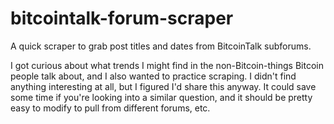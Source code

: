 # bitcointalk-forum-scraper
A quick scraper to grab post titles and dates from BitcoinTalk subforums. 

I got curious about what trends I might find in the non-Bitcoin-things Bitcoin people talk about, and I also wanted to practice scraping. I didn't find anything interesting at all, but I figured I'd share this anyway. It could save some time if you're looking into a similar question, and it should be pretty easy to modify to pull from different forums, etc.
